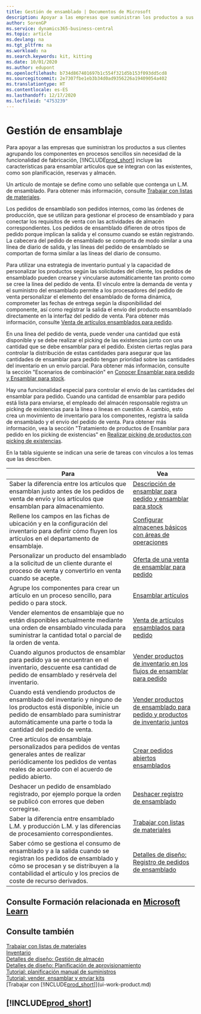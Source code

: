 ```yaml
---
title: Gestión de ensamblado | Documentos de Microsoft
description: Apoyar a las empresas que suministran los productos a sus clientes agrupando los componentes en procesos sencillos sin necesidad de la funcionalidad de fabricación pero con características para ensamblar artículos que se integran con las existentes, como son planificación, reservas y almacén.
author: SorenGP
ms.service: dynamics365-business-central
ms.topic: article
ms.devlang: na
ms.tgt_pltfrm: na
ms.workload: na
ms.search.keywords: kit, kitting
ms.date: 10/01/2020
ms.author: edupont
ms.openlocfilehash: b734d867401697b1c554f321d5b153f093dd5cd8
ms.sourcegitcommit: 2e7307fbe1eb3b34d0ad9356226a19409054a402
ms.translationtype: HT
ms.contentlocale: es-ES
ms.lasthandoff: 12/17/2020
ms.locfileid: "4753239"
---
```

# <a name="assembly-management"></a>Gestión de ensamblaje
Para apoyar a las empresas que suministran los productos a sus clientes agrupando los componentes en procesos sencillos sin necesidad de la funcionalidad de fabricación, [!INCLUDE[prod_short](includes/prod_short.md)] incluye las características para ensamblar artículos que se integran con las existentes, como son planificación, reservas y almacén.  

 Un artículo de montaje se define como uno sellable que contenga un L.M. de ensamblado. Para obtener más información, consulte [Trabajar con listas de materiales](inventory-how-work-BOMs.md).

 Los pedidos de ensamblado son pedidos internos, como las órdenes de producción, que se utilizan para gestionar el proceso de ensamblado y para conectar los requisitos de venta con las actividades de almacén correspondientes. Los pedidos de ensamblado difieren de otros tipos de pedido porque implican la salida y el consumo cuando se están registrando. La cabecera del pedido de ensamblado se comporta de modo similar a una línea de diario de salida, y las líneas del pedido de ensamblado se comportan de forma similar a las líneas del diario de consumo.  

 Para utilizar una estrategia de inventario puntual y la capacidad de personalizar los productos según las solicitudes del cliente, los pedidos de ensamblado pueden crearse y vincularse automáticamente tan pronto como se cree la línea del pedido de venta. El vínculo entre la demanda de venta y el suministro del ensamblado permite a los procesadores del pedido de venta personalizar el elemento del ensamblado de forma dinámica, comprometer las fechas de entrega según la disponibilidad del componente, así como registrar la salida el envío del producto ensamblado directamente en la interfaz del pedido de venta. Para obtener más información, consulte [Venta de artículos ensamblados para pedido](assembly-how-to-sell-items-assembled-to-order.md).  

 En una línea del pedido de venta, puede vender una cantidad que está disponible y se debe realizar el picking de las existencias junto con una cantidad que se debe ensamblar para el pedido. Existen ciertas reglas para controlar la distribución de estas cantidades para asegurar que las cantidades de ensamblar para pedido tengan prioridad sobre las cantidades del inventario en un envío parcial. Para obtener más información, consulte la sección "Escenarios de combinación" en [Conocer Ensamblar para pedido y Ensamblar para stock](assembly-assemble-to-order-or-assemble-to-stock.md).  

 Hay una funcionalidad especial para controlar el envío de las cantidades del ensamblar para pedido. Cuando una cantidad de ensamblar para pedido está lista para enviarse, el empleado del almacén responsable registra un picking de existencias para la línea o líneas en cuestión. A cambio, esto crea un movimiento de inventario para los componentes, registra la salida de ensamblado y el envío del pedido de venta. Para obtener más información, vea la sección "Tratamiento de productos de Ensamblar para pedido en los picking de existencias" en [Realizar picking de productos con picking de existencias](warehouse-how-to-pick-items-with-inventory-picks.md).

En la tabla siguiente se indican una serie de tareas con vínculos a los temas que las describen.   

|**Para**|**Vea**|  
|------------|-------------|  
|Saber la diferencia entre los artículos que ensamblan justo antes de los pedidos de venta de envío y los artículos que ensamblan para almacenamiento.|[Descripción de ensamblar para pedido y ensamblar para stock](assembly-assemble-to-order-or-assemble-to-stock.md)|
|Rellene los campos en las fichas de ubicación y en la configuración del inventario para definir cómo fluyen los artículos en el departamento de ensamblaje.|[Configurar almacenes básicos con áreas de operaciones](warehouse-how-to-set-up-basic-warehouses-with-operations-areas.md)|
|Personalizar un producto del ensamblado a la solicitud de un cliente durante el proceso de venta y convertirlo en venta cuando se acepte.|[Oferta de una venta de ensamblar para pedido](assembly-how-to-quote-an-assemble-to-order-sale.md)|
|Agrupe los componentes para crear un artículo en un proceso sencillo, para pedido o para stock.|[Ensamblar artículos](assembly-how-to-assemble-items.md)|  
|Vender elementos de ensamblaje que no están disponibles actualmente mediante una orden de ensamblado vinculada para suministrar la cantidad total o parcial de la orden de venta.|[Venta de artículos ensamblados para pedido](assembly-how-to-sell-items-assembled-to-order.md)|
|Cuando algunos productos de ensamblar para pedido ya se encuentran en el inventario, descuente esa cantidad de pedido de ensamblado y resérvela del inventario.|[Vender productos de inventario en los flujos de ensamblar para pedido](assembly-how-to-sell-inventory-items-in-assemble-to-order-flows.md)|  
|Cuando está vendiendo productos de ensamblado del inventario y ninguno de los productos está disponible, inicie un pedido de ensamblado para suministrar automáticamente una parte o toda la cantidad del pedido de venta.|[Vender productos de ensamblado para pedido y productos de inventario juntos](assembly-how-to-sell-assemble-to-order-items-and-inventory-items-together.md)|
|Cree artículos de ensamblaje personalizados para pedidos de ventas generales antes de realizar periódicamente los pedidos de ventas reales de acuerdo con el acuerdo de pedido abierto.|[Crear pedidos abiertos ensamblados](assembly-how-to-create-blanket-assembly-orders.md)|
|Deshacer un pedido de ensamblado registrado, por ejemplo porque la orden se publicó con errores que deben corregirse.|[Deshacer registro de ensamblado](assembly-how-to-undo-assembly-posting.md)|
|Saber la diferencia entre ensamblado L.M. y producción L.M. y las diferencias de procesamiento correspondientes.|[Trabajar con listas de materiales](inventory-how-work-BOMs.md)|
|Saber cómo se gestiona el consumo de ensamblado y a la salida cuando se registran los pedidos de ensamblado y cómo se procesan y se distribuyen a la contabilidad el artículo y los precios de coste de recurso derivados.|[Detalles de diseño: Registro de pedidos de ensamblado](design-details-assembly-order-posting.md)|  

## <a name="see-related-training-at-microsoft-learn"></a>Consulte Formación relacionada en [Microsoft Learn](/learn/paths/assemble-items-dynamics-365-business-central/)

## <a name="see-also"></a>Consulte también

[Trabajar con listas de materiales](inventory-how-work-BOMs.md)  
[Inventario](inventory-manage-inventory.md)  
[Detalles de diseño: Gestión de almacén](design-details-warehouse-management.md)  
[Detalles de diseño: Planificación de aprovisionamiento](design-details-supply-planning.md)  
[Tutorial: planificación manual de suministros](walkthrough-planning-supplies-manually.md)  
[Tutorial: vender, ensamblar y enviar kits](walkthrough-selling-assembling-and-shipping-kits.md)  
[Trabajar con [!INCLUDE[prod_short](includes/prod_short.md)]](ui-work-product.md)

## [!INCLUDE[prod_short](includes/free_trial_md.md)]  
